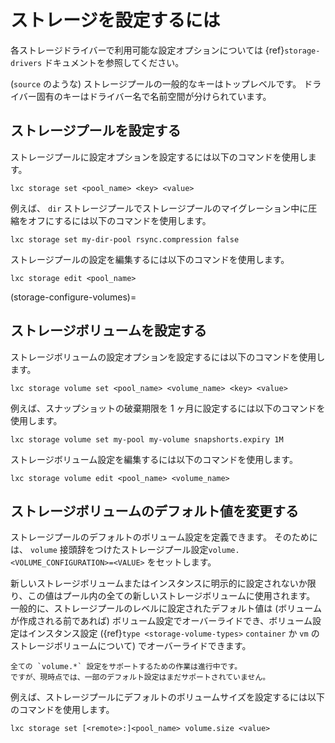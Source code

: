 # ストレージを設定するには

各ストレージドライバーで利用可能な設定オプションについては {ref}`storage-drivers` ドキュメントを参照してください。

(`source` のような) ストレージプールの一般的なキーはトップレベルです。
ドライバー固有のキーはドライバー名で名前空間が分けられています。

## ストレージプールを設定する

ストレージプールに設定オプションを設定するには以下のコマンドを使用します。

    lxc storage set <pool_name> <key> <value>

例えば、 `dir` ストレージプールでストレージプールのマイグレーション中に圧縮をオフにするには以下のコマンドを使用します。

    lxc storage set my-dir-pool rsync.compression false

ストレージプールの設定を編集するには以下のコマンドを使用します。

    lxc storage edit <pool_name>

(storage-configure-volumes)=
## ストレージボリュームを設定する

ストレージボリュームの設定オプションを設定するには以下のコマンドを使用します。

    lxc storage volume set <pool_name> <volume_name> <key> <value>

例えば、スナップショットの破棄期限を 1 ヶ月に設定するには以下のコマンドを使用します。

    lxc storage volume set my-pool my-volume snapshorts.expiry 1M

ストレージボリューム設定を編集するには以下のコマンドを使用します。

    lxc storage volume edit <pool_name> <volume_name>

## ストレージボリュームのデフォルト値を変更する

ストレージプールのデフォルトのボリューム設定を定義できます。
そのためには、 `volume` 接頭辞をつけたストレージプール設定`volume.<VOLUME_CONFIGURATION>=<VALUE>` をセットします。

新しいストレージボリュームまたはインスタンスに明示的に設定されないか限り、この値はプール内の全ての新しいストレージボリュームに使用されます。
一般的に、ストレージプールのレベルに設定されたデフォルト値は (ボリュームが作成される前であれば) ボリューム設定でオーバーライドでき、ボリューム設定はインスタンス設定 ({ref}`type <storage-volume-types>` `container` か `vm` のストレージボリュームについて) でオーバーライドできます。

```{note}
全ての `volume.*` 設定をサポートするための作業は進行中です。
ですが、現時点では、一部のデフォルト設定はまだサポートされていません。
```

例えば、ストレージプールにデフォルトのボリュームサイズを設定するには以下のコマンドを使用します。

    lxc storage set [<remote>:]<pool_name> volume.size <value>
